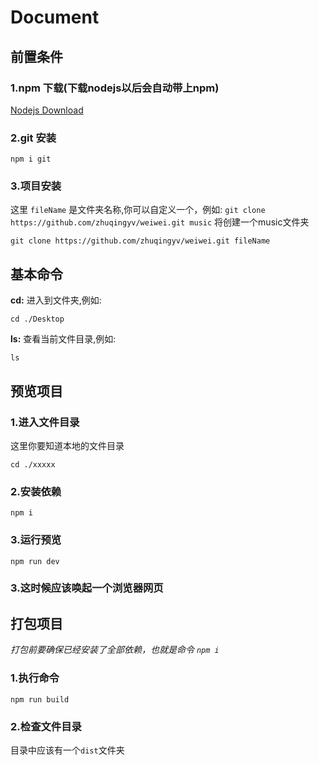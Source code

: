 # Document

## 前置条件

### 1.npm 下载(下载nodejs以后会自动带上npm)

[Nodejs Download](https://nodejs.org/en)

### 2.git 安装

``` shell
npm i git
```

### 3.项目安装

这里 `fileName` 是文件夹名称,你可以自定义一个，例如: `git clone https://github.com/zhuqingyv/weiwei.git music` 将创建一个music文件夹

``` shell
git clone https://github.com/zhuqingyv/weiwei.git fileName
```

## 基本命令

**cd:** 进入到文件夹,例如:

``` shell
cd ./Desktop
```

**ls:** 查看当前文件目录,例如:

``` shell
ls
```

## 预览项目

### 1.进入文件目录

这里你要知道本地的文件目录

``` shell
cd ./xxxxx
```

### 2.安装依赖

``` shell
npm i
```

### 3.运行预览

``` shell
npm run dev
```

### 3.这时候应该唤起一个浏览器网页

## 打包项目

*打包前要确保已经安装了全部依赖，也就是命令 `npm i`*

### 1.执行命令

``` shell
npm run build
```

### 2.检查文件目录

目录中应该有一个`dist`文件夹
